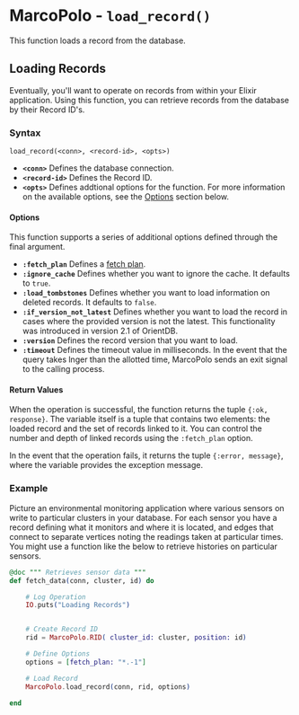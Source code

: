 
# MarcoPolo - `load_record()`

This function loads a record from the database.

## Loading Records

Eventually, you'll want to operate on records from within your Elixir application.  Using this function, you can retrieve records from the database by their Record ID's.


### Syntax

```
load_record(<conn>, <record-id>, <opts>)
```

- **`<conn>`** Defines the database connection.
- **`<record-id>`** Defines the Record ID.
- **`<opts>`** Defines addtional options for the function.  For more information on the available options, see the [Options](#options) section below.

#### Options

This function supports a series of additional options defined through the final argument.

- **`:fetch_plan`** Defines a [fetch plan](../java/Fetching-Strategies.md). 
- **`:ignore_cache`** Defines whether you want to ignore the cache.  It defaults to `true`.
- **`:load_tombstones`** Defines whether you want to load information on deleted records.  It defaults to `false`.
- **`:if_version_not_latest`** Defines whether you want to load the record in cases where the provided version is not the latest.  This functionality was introduced in version 2.1 of OrientDB. 
- **`:version`** Defines the record version that you want to load.
- **`:timeout`** Defines the timeout value in milliseconds.  In the event that the query takes lnger than the allotted time, MarcoPolo sends an exit signal to the calling process.

#### Return Values

When the operation is successful, the function returns the tuple `{:ok, response}`.  The variable itself is a tuple that contains two elements: the loaded record and the set of records linked to it.  You can control the number and depth of linked records using the `:fetch_plan` option.

In the event that the operation fails, it returns the tuple `{:error, message}`, where the variable provides the exception message.

### Example

Picture an environmental monitoring application where various sensors on write to particular clusters in your database.  For each sensor you have a record defining what it monitors and where it is located, and edges that connect to separate vertices noting the readings taken at particular times.  You might use a function like the below to retrieve histories on particular sensors.

```elixir
@doc """ Retrieves sensor data """
def fetch_data(conn, cluster, id) do

	# Log Operation
	IO.puts("Loading Records")


	# Create Record ID
	rid = MarcoPolo.RID( cluster_id: cluster, position: id)

	# Define Options
	options = [fetch_plan: "*.-1"]

	# Load Record
	MarcoPolo.load_record(conn, rid, options) 

end
```
